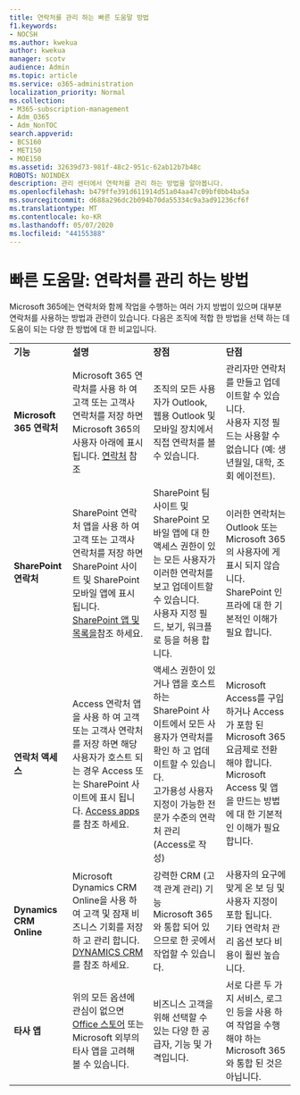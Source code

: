 ```yaml
---
title: 연락처를 관리 하는 빠른 도움말 방법
f1.keywords:
- NOCSH
ms.author: kwekua
author: kwekua
manager: scotv
audience: Admin
ms.topic: article
ms.service: o365-administration
localization_priority: Normal
ms.collection:
- M365-subscription-management
- Adm_O365
- Adm_NonTOC
search.appverid:
- BCS160
- MET150
- MOE150
ms.assetid: 32639d73-981f-48c2-951c-62ab12b7b48c
ROBOTS: NOINDEX
description: 관리 센터에서 연락처를 관리 하는 방법을 알아봅니다.
ms.openlocfilehash: b479ffe391d611914d51a04aa47c09bf0bb4ba5a
ms.sourcegitcommit: d688a296dc2b094b70da55334c9a3ad91236cf6f
ms.translationtype: MT
ms.contentlocale: ko-KR
ms.lasthandoff: 05/07/2020
ms.locfileid: "44155388"
---
```

# <a name="quick-help-ways-to-manage-contacts"></a>빠른 도움말: 연락처를 관리 하는 방법

Microsoft 365에는 연락처와 함께 작업을 수행하는 여러 가지 방법이 있으며 대부분 연락처를 사용하는 방법과 관련이 있습니다. 다음은 조직에 적합 한 방법을 선택 하는 데 도움이 되는 다양 한 방법에 대 한 비교입니다.
  
|||||
|:-----|:-----|:-----|:-----|
|**기능** <br/> |**설명** <br/> |**장점** <br/> |**단점** <br/> |
|**Microsoft 365 연락처** <br/> |Microsoft 365 연락처를 사용 하 여 고객 또는 고객사 연락처를 저장 하면 Microsoft 365의 사용자 아래에 표시 됩니다. [연락처](contacts.md) 참조 <br/> |조직의 모든 사용자가 Outlook, 웹용 Outlook 및 모바일 장치에서 직접 연락처를 볼 수 있습니다.  <br/> |관리자만 연락처를 만들고 업데이트할 수 있습니다.  <br/> 사용자 지정 필드는 사용할 수 없습니다 (예: 생년월일, 대학, 조회 에이전트).  <br/> |
|**SharePoint 연락처** <br/> |SharePoint 연락처 앱을 사용 하 여 고객 또는 고객사 연락처를 저장 하면 SharePoint 사이트 및 SharePoint 모바일 앱에 표시 됩니다. [SharePoint 앱 및 목록을](https://support.microsoft.com/en-us/office/introduction-to-lists-0a1c3ace-def0-44af-b225-cfa8d92c52d7)참조 하세요.  <br/> |SharePoint 팀 사이트 및 SharePoint 모바일 앱에 대 한 액세스 권한이 있는 모든 사용자가 이러한 연락처를 보고 업데이트할 수 있습니다.  <br/> 사용자 지정 필드, 보기, 워크플로 등을 허용 합니다.  <br/> |이러한 연락처는 Outlook 또는 Microsoft 365의 사용자에 게 표시 되지 않습니다.  <br/> SharePoint 인프라에 대 한 기본적인 이해가 필요 합니다.  <br/> |
|**연락처 액세스** <br/> |Access 연락처 앱을 사용 하 여 고객 또는 고객사 연락처를 저장 하면 해당 사용자가 호스트 되는 경우 Access 또는 SharePoint 사이트에 표시 됩니다. [Access apps](https://support.microsoft.com/en-us/office/create-an-access-app-25f3ab3e-510d-44b0-accf-b976c0813e71)를 참조 하세요.  <br/> |액세스 권한이 있거나 앱을 호스트 하는 SharePoint 사이트에서 모든 사용자가 연락처를 확인 하 고 업데이트할 수 있습니다.  <br/> 고가용성 사용자 지정이 가능한 전문가 수준의 연락처 관리 (Access로 작성)  <br/> |Microsoft Access를 구입 하거나 Access가 포함 된 Microsoft 365 요금제로 전환 해야 합니다.  <br/> Microsoft Access 및 앱을 만드는 방법에 대 한 기본적인 이해가 필요 합니다.  <br/> |
|**Dynamics CRM Online** <br/> |Microsoft Dynamics CRM Online을 사용 하 여 고객 및 잠재 비즈니스 기회를 저장 하 고 관리 합니다. [DYNAMICS CRM](https://dynamics.microsoft.com)를 참조 하세요.  <br/> |강력한 CRM (고객 관계 관리) 기능  <br/> Microsoft 365와 통합 되어 있으므로 한 곳에서 작업할 수 있습니다.  <br/> |사용자의 요구에 맞게 온 보 딩 및 사용자 지정이 포함 됩니다.  <br/> 기타 연락처 관리 옵션 보다 비용이 훨씬 높습니다.  <br/> |
|**타사 앱** <br/> |위의 모든 옵션에 관심이 없으면 [Office 스토어](https://store.office.com) 또는 Microsoft 외부의 타사 앱을 고려해 볼 수 있습니다.  <br/> |비즈니스 고객을 위해 선택할 수 있는 다양 한 공급자, 기능 및 가격입니다.  <br/> |서로 다른 두 가지 서비스, 로그인 등을 사용 하 여 작업을 수행 해야 하는 Microsoft 365와 통합 된 것은 아닙니다.  <br/> |
   

